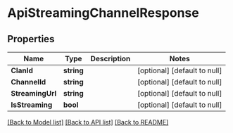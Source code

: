 # ApiStreamingChannelResponse

## Properties
Name | Type | Description | Notes
------------ | ------------- | ------------- | -------------
**ClanId** | **string** |  | [optional] [default to null]
**ChannelId** | **string** |  | [optional] [default to null]
**StreamingUrl** | **string** |  | [optional] [default to null]
**IsStreaming** | **bool** |  | [optional] [default to null]

[[Back to Model list]](../README.md#documentation-for-models) [[Back to API list]](../README.md#documentation-for-api-endpoints) [[Back to README]](../README.md)


